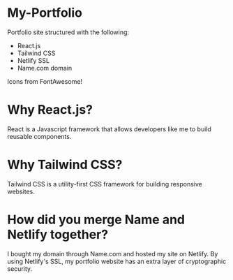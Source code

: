 # My-Portfolio

Portfolio site structured with the following:

- React.js
- Tailwind CSS
- Netlify SSL
- Name.com domain

Icons from FontAwesome!

# Why React.js?

React is a Javascript framework that allows developers like me to build reusable components.

# Why Tailwind CSS?

Tailwind CSS is a utility-first CSS framework for building responsive websites.

# How did you merge Name and Netlify together?

I bought my domain through Name.com and hosted my site on Netlify. By using Netlify's SSL, my portfolio website has an extra layer of cryptographic security.
